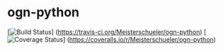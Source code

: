 # ogn-python

[![Build Status](https://travis-ci.org/Meisterschueler/ogn-python.svg?branch=master)]
(https://travis-ci.org/Meisterschueler/ogn-python)
[![Coverage Status](https://img.shields.io/coveralls/Meisterschueler/ogn-python.svg)]
(https://coveralls.io/r/Meisterschueler/ogn-python)
